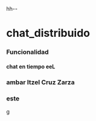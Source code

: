 hh--
# chat_distribuido
### Funcionalidad
#### chat en tiempo eeL
### ambar Itzel Cruz Zarza 
### este
g
